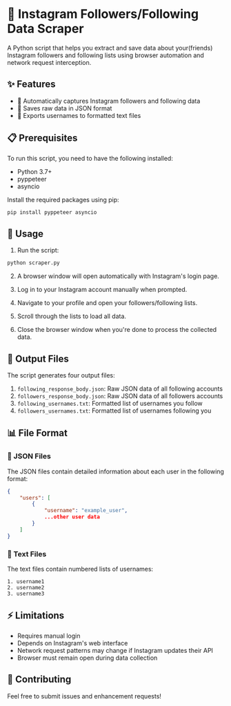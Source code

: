# 📱 Instagram Followers/Following Data Scraper

A Python script that helps you extract and save data about your(friends) Instagram followers and following lists using browser automation and network request interception.

## ✨ Features

- 🔄 Automatically captures Instagram followers and following data
- 💾 Saves raw data in JSON format
- 📄 Exports usernames to formatted text files

## 📋 Prerequisites

To run this script, you need to have the following installed:
- Python 3.7+
- pyppeteer
- asyncio

Install the required packages using pip:
```bash
pip install pyppeteer asyncio
```

## 🚀 Usage

1. Run the script:
```bash
python scraper.py
```

2. A browser window will open automatically with Instagram's login page.

3. Log in to your Instagram account manually when prompted.

4. Navigate to your profile and open your followers/following lists.

5. Scroll through the lists to load all data.

6. Close the browser window when you're done to process the collected data.

## 📂 Output Files

The script generates four output files:

1. `following_response_body.json`: Raw JSON data of all following accounts
2. `followers_response_body.json`: Raw JSON data of all followers accounts
3. `following_usernames.txt`: Formatted list of usernames you follow
4. `followers_usernames.txt`: Formatted list of usernames following you

## 📊 File Format

### 📝 JSON Files
The JSON files contain detailed information about each user in the following format:
```json
{
    "users": [
        {
            "username": "example_user",
            ...other user data
        }
    ]
}
```

### 📜 Text Files
The text files contain numbered lists of usernames:
```
1. username1
2. username2
3. username3
```

## ⚡ Limitations

- Requires manual login
- Depends on Instagram's web interface
- Network request patterns may change if Instagram updates their API
- Browser must remain open during data collection

## 🤝 Contributing

Feel free to submit issues and enhancement requests!
